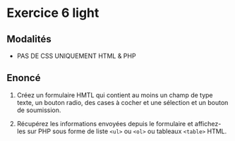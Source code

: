 # Exercice 6 light

## Modalités

- PAS DE CSS UNIQUEMENT HTML & PHP

## Enoncé

1. Créez un formulaire HMTL qui contient au moins un champ de type texte, un bouton radio, des cases à cocher et une sélection et un bouton de soumission.

2. Récupérez les informations envoyées depuis le formulaire et affichez-les sur PHP sous forme de liste `<ul>` ou `<ol>` ou tableaux `<table>` HTML.